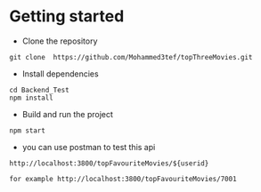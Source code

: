 # Getting started
- Clone the repository
```
git clone  https://github.com/Mohammed3tef/topThreeMovies.git
```
- Install dependencies
```
cd Backend_Test
npm install
```
- Build and run the project
```
npm start
```
- you can use postman to test this api
```
http://localhost:3800/topFavouriteMovies/${userid}

for example http://localhost:3800/topFavouriteMovies/7001
```
